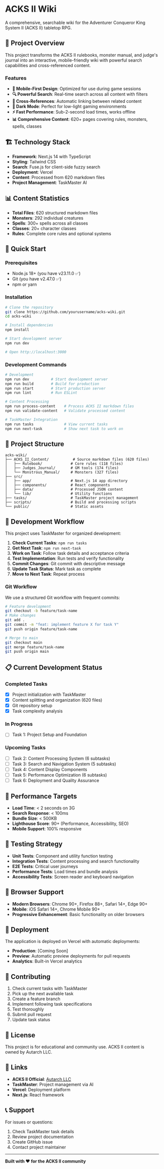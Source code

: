 # ACKS II Wiki

A comprehensive, searchable wiki for the Adventurer Conqueror King System II (ACKS II) tabletop RPG.

## 🎯 Project Overview

This project transforms the ACKS II rulebooks, monster manual, and judge's journal into an interactive, mobile-friendly wiki with powerful search capabilities and cross-referenced content.

### Features

- **📱 Mobile-First Design**: Optimized for use during game sessions
- **🔍 Powerful Search**: Real-time search across all content with filters
- **🔗 Cross-References**: Automatic linking between related content
- **🌙 Dark Mode**: Perfect for low-light gaming environments
- **⚡ Fast Performance**: Sub-2-second load times, works offline
- **📊 Comprehensive Content**: 620+ pages covering rules, monsters, spells, classes

## 🏗️ Technology Stack

- **Framework**: Next.js 14 with TypeScript
- **Styling**: Tailwind CSS
- **Search**: Fuse.js for client-side fuzzy search
- **Deployment**: Vercel
- **Content**: Processed from 620 markdown files
- **Project Management**: TaskMaster AI

## 📊 Content Statistics

- **Total Files**: 620 structured markdown files
- **Monsters**: 292 individual creatures
- **Spells**: 300+ spells across all classes
- **Classes**: 20+ character classes
- **Rules**: Complete core rules and optional systems

## 🚀 Quick Start

### Prerequisites

- Node.js 18+ (you have v23.11.0 ✅)
- Git (you have v2.47.0 ✅)
- npm or yarn

### Installation

```bash
# Clone the repository
git clone https://github.com/yourusername/acks-wiki.git
cd acks-wiki

# Install dependencies
npm install

# Start development server
npm run dev

# Open http://localhost:3000
```

### Development Commands

```bash
# Development
npm run dev          # Start development server
npm run build        # Build for production
npm run start        # Start production server
npm run lint         # Run ESLint

# Content Processing
npm run process-content    # Process ACKS II markdown files
npm run validate-content   # Validate processed content

# TaskMaster Integration
npm run tasks              # View current tasks
npm run next-task          # Show next task to work on
```

## 📁 Project Structure

```
acks-wiki/
├── ACKS_II_Content/           # Source markdown files (620 files)
│   ├── Rulebook/             # Core rules (118 files)
│   ├── Judges_Journal/       # GM tools (174 files)
│   └── Monstrous_Manual/     # Monsters (327 files)
├── src/
│   ├── app/                  # Next.js 14 app directory
│   ├── components/           # React components
│   ├── data/                 # Processed JSON content
│   └── lib/                  # Utility functions
├── tasks/                    # TaskMaster project management
├── scripts/                  # Build and processing scripts
└── public/                   # Static assets
```

## 🔄 Development Workflow

This project uses TaskMaster for organized development:

1. **Check Current Tasks**: `npm run tasks`
2. **Get Next Task**: `npm run next-task`
3. **Work on Task**: Follow task details and acceptance criteria
4. **Test Implementation**: Run tests and verify functionality
5. **Commit Changes**: Git commit with descriptive message
6. **Update Task Status**: Mark task as complete
7. **Move to Next Task**: Repeat process

### Git Workflow

We use a structured Git workflow with frequent commits:

```bash
# Feature development
git checkout -b feature/task-name
# Make changes
git add .
git commit -m "feat: implement feature X for task Y"
git push origin feature/task-name

# Merge to main
git checkout main
git merge feature/task-name
git push origin main
```

## 📋 Current Development Status

### Completed Tasks
- [x] Project initialization with TaskMaster
- [x] Content splitting and organization (620 files)
- [x] Git repository setup
- [x] Task complexity analysis

### In Progress
- [ ] Task 1: Project Setup and Foundation

### Upcoming Tasks
- [ ] Task 2: Content Processing System (6 subtasks)
- [ ] Task 3: Search and Navigation System (5 subtasks)
- [ ] Task 4: Content Display Components
- [ ] Task 5: Performance Optimization (6 subtasks)
- [ ] Task 6: Deployment and Quality Assurance

## 🎯 Performance Targets

- **Load Time**: < 2 seconds on 3G
- **Search Response**: < 100ms
- **Bundle Size**: < 500KB
- **Lighthouse Score**: 90+ (Performance, Accessibility, SEO)
- **Mobile Support**: 100% responsive

## 🧪 Testing Strategy

- **Unit Tests**: Component and utility function testing
- **Integration Tests**: Content processing and search functionality
- **E2E Tests**: Critical user journeys
- **Performance Tests**: Load times and bundle analysis
- **Accessibility Tests**: Screen reader and keyboard navigation

## 📱 Browser Support

- **Modern Browsers**: Chrome 90+, Firefox 88+, Safari 14+, Edge 90+
- **Mobile**: iOS Safari 14+, Chrome Mobile 90+
- **Progressive Enhancement**: Basic functionality on older browsers

## 🚀 Deployment

The application is deployed on Vercel with automatic deployments:

- **Production**: [Coming Soon]
- **Preview**: Automatic preview deployments for pull requests
- **Analytics**: Built-in Vercel analytics

## 🤝 Contributing

1. Check current tasks with TaskMaster
2. Pick up the next available task
3. Create a feature branch
4. Implement following task specifications
5. Test thoroughly
6. Submit pull request
7. Update task status

## 📄 License

This project is for educational and community use. ACKS II content is owned by Autarch LLC.

## 🔗 Links

- **ACKS II Official**: [Autarch LLC](https://www.autarch.co/)
- **TaskMaster**: Project management via AI
- **Vercel**: Deployment platform
- **Next.js**: React framework

## 📞 Support

For issues or questions:
1. Check TaskMaster task details
2. Review project documentation
3. Create GitHub issue
4. Contact project maintainer

---

**Built with ❤️ for the ACKS II community** 
